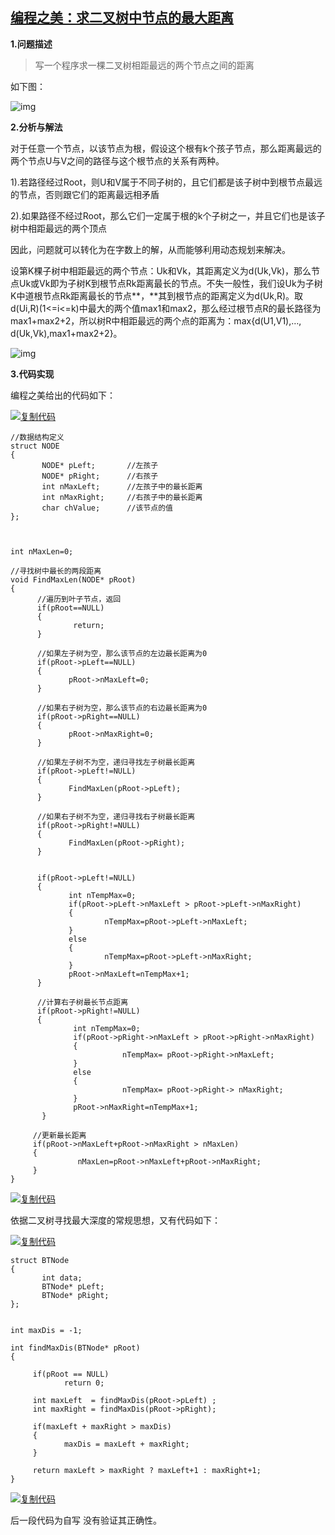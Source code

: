 ## [编程之美：求二叉树中节点的最大距离](https://www.cnblogs.com/biyeymyhjob/archive/2012/08/18/2645456.html)

**1.问题描述**

> 写一个程序求一棵二叉树相距最远的两个节点之间的距离

如下图：

![img](https://pic002.cnblogs.com/images/2012/426620/2012081814492817.jpg)

 

**2.分析与解法**

对于任意一个节点，以该节点为根，假设这个根有k个孩子节点，那么距离最远的两个节点U与V之间的路径与这个根节点的关系有两种。

1).若路径经过Root，则U和V属于不同子树的，且它们都是该子树中到根节点最远的节点，否则跟它们的距离最远相矛盾

2).如果路径不经过Root，那么它们一定属于根的k个子树之一，并且它们也是该子树中相距最远的两个顶点

因此，问题就可以转化为在字数上的解，从而能够利用动态规划来解决。

设第K棵子树中相距最远的两个节点：Uk和Vk，其距离定义为d(Uk,Vk)，那么节点Uk或Vk即为子树K到根节点Rk距离最长的节点。不失一般性，我们设Uk为子树K中道根节点Rk距离最长的节点**，**其到根节点的距离定义为d(Uk,R)。取d(Ui,R)(1<=i<=k)中最大的两个值max1和max2，那么经过根节点R的最长路径为max1+max2+2，所以树R中相距最远的两个点的距离为：max{d(U1,V1),…, d(Uk,Vk),max1+max2+2}。

![img](https://pic002.cnblogs.com/images/2012/426620/2012081814344474.jpg)

**3.代码实现**

编程之美给出的代码如下：

[![复制代码](https://common.cnblogs.com/images/copycode.gif)](javascript:void(0);)

```
//数据结构定义
struct NODE
{
       NODE* pLeft;       //左孩子
       NODE* pRight;      //右孩子
       int nMaxLeft;      //左孩子中的最长距离
       int nMaxRight;     //右孩子中的最长距离
       char chValue;      //该节点的值
};

 

int nMaxLen=0;

//寻找树中最长的两段距离
void FindMaxLen(NODE* pRoot)
{
      //遍历到叶子节点，返回
      if(pRoot==NULL)
      {
              return;
      }

      //如果左子树为空，那么该节点的左边最长距离为0
      if(pRoot->pLeft==NULL)
      {
             pRoot->nMaxLeft=0;
      }

      //如果右子树为空，那么该节点的右边最长距离为0
      if(pRoot->pRight==NULL)
      {
             pRoot->nMaxRight=0;
      }
 
      //如果左子树不为空，递归寻找左子树最长距离
      if(pRoot->pLeft!=NULL)
      {
             FindMaxLen(pRoot->pLeft);
      }

      //如果右子树不为空，递归寻找右子树最长距离
      if(pRoot->pRight!=NULL)
      {
             FindMaxLen(pRoot->pRight);
      }

 
      if(pRoot->pLeft!=NULL)
      {
             int nTempMax=0;
             if(pRoot->pLeft->nMaxLeft > pRoot->pLeft->nMaxRight)
             {
                     nTempMax=pRoot->pLeft->nMaxLeft;       
             }
             else
             {
                     nTempMax=pRoot->pLeft->nMaxRight;
             }
             pRoot->nMaxLeft=nTempMax+1;
      }

      //计算右子树最长节点距离
      if(pRoot->pRight!=NULL)
      {
              int nTempMax=0;
              if(pRoot->pRight->nMaxLeft > pRoot->pRight->nMaxRight)
              {
                         nTempMax= pRoot->pRight->nMaxLeft;
              }
              else
              {
                         nTempMax= pRoot->pRight-> nMaxRight;
              }
              pRoot->nMaxRight=nTempMax+1;
       }

     //更新最长距离
     if(pRoot->nMaxLeft+pRoot->nMaxRight > nMaxLen)
     {
               nMaxLen=pRoot->nMaxLeft+pRoot->nMaxRight;
     } 
}
```

[![复制代码](https://common.cnblogs.com/images/copycode.gif)](javascript:void(0);)


依据二叉树寻找最大深度的常规思想，又有代码如下：

[![复制代码](https://common.cnblogs.com/images/copycode.gif)](javascript:void(0);)

```
struct BTNode
{
       int data;
       BTNode* pLeft;
       BTNode* pRight;
};


int maxDis = -1;

int findMaxDis(BTNode* pRoot)
{
    
     if(pRoot == NULL)
            return 0;
     
     int maxLeft  = findMaxDis(pRoot->pLeft) ;
     int maxRight = findMaxDis(pRoot->pRight);
     
     if(maxLeft + maxRight > maxDis)
     {
            maxDis = maxLeft + maxRight;
     } 
     
     return maxLeft > maxRight ? maxLeft+1 : maxRight+1;
} 
```

[![复制代码](https://common.cnblogs.com/images/copycode.gif)](javascript:void(0);)

 

后一段代码为自写 没有验证其正确性。